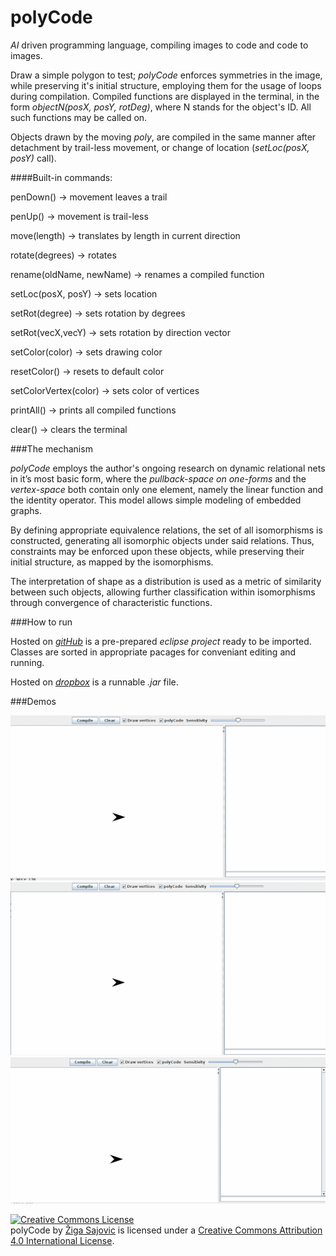 # polyCode
_AI_ driven programming language, compiling images to code and code to images.

Draw a simple polygon to test; _polyCode_ enforces symmetries in the image, while preserving it's initial structure, employing them for the usage of loops during compilation. Compiled functions are displayed in the terminal, in the form _objectN(posX, posY, rotDeg)_, where N stands for the object's ID. All such functions may be called on.

Objects drawn by the moving _poly_,  are compiled in the same manner after detachment by trail-less movement, or change of location (_setLoc(posX, posY)_ call).

####Built-in commands:

penDown() -> movement leaves a trail

penUp() -> movement is trail-less

move(length) -> translates by length in current direction

rotate(degrees) -> rotates 

rename(oldName, newName) -> renames a compiled function

setLoc(posX, posY) -> sets location

setRot(degree) -> sets rotation by degrees

setRot(vecX,vecY) -> sets rotation by direction vector

setColor(color) -> sets drawing color

resetColor() -> resets to default color

setColorVertex(color) -> sets color of vertices 

printAll() -> prints all compiled functions

clear() -> clears the terminal

###The mechanism 

_polyCode_ employs the author's ongoing research on dynamic relational nets in it’s most basic form, where the _pullback-space on one-forms_  and the _vertex-space_ both contain only one element, namely the linear function and the identity operator. This model allows simple modeling of embedded graphs.

By defining appropriate equivalence relations, the set of all isomorphisms is constructed, generating all isomorphic objects under said relations. Thus, constraints may be enforced upon these objects, while preserving their initial structure, as mapped by the isomorphisms.

The interpretation of shape as a distribution is used as a metric of similarity between such objects, allowing further classification within isomorphisms through convergence of characteristic functions.

###How to run

Hosted on <a rel="thisPage" href="https://github.com/ZigaSajovic/polyCode">_gitHub_</a> is a pre-prepared _eclipse project_ ready to be imported. Classes are sorted in appropriate pacages for conveniant editing and running.

Hosted on <a rel="downloadLink" href="https://www.dropbox.com/s/mvau76wpxix090i/polyCode.jar?dl=0">_dropbox_</a>  is a runnable _.jar_ file.

###Demos

![demoImageToCode2](/demos/demoImageToCode2.gif?raw=true "demoImageToCode2")
![demoImageToCode](/demos/demoImageToCode.gif?raw=true "demoImageToCode")
![demoCodeToImage](/demos/demoCodeToImage.gif?raw=true "demoCodeToImage")

<a rel="license" href="http://creativecommons.org/licenses/by/4.0/"><img alt="Creative Commons License" style="border-width:0" src="https://i.creativecommons.org/l/by/4.0/88x31.png" /></a><br /><span xmlns:dct="http://purl.org/dc/terms/" property="dct:title">polyCode</span> by <a xmlns:cc="http://creativecommons.org/ns#" href="https://si.linkedin.com/in/zigasajovic" property="cc:attributionName" rel="cc:attributionURL">Žiga Sajovic</a> is licensed under a <a rel="license" href="http://creativecommons.org/licenses/by/4.0/">Creative Commons Attribution 4.0 International License</a>.
